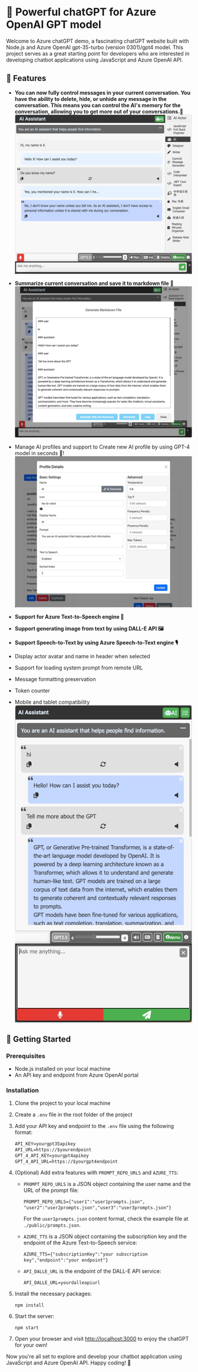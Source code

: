 # 🤖 Powerful chatGPT for Azure OpenAI GPT model 

Welcome to Azure chatGPT demo, a fascinating chatGPT website built with Node.js and Azure OpenAI gpt-35-turbo (version 0301)/gpt4 model. This project serves as a great starting point for developers who are interested in developing chatbot applications using JavaScript and Azure OpenAI API.

## 🌟 Features
- **You can now fully control messages in your current conversation. You have the ability to delete, hide, or unhide any message in the conversation. This means you can control the AI's memory for the conversation, allowing you to get more out of your conversations.💫**
![Dekstop Screenshot](screenshot_desktop.png)

- **Summarize current conversation and save it to markdown file 📝**
![Export to markdown file](screenshot_markdown.png)

- Manage AI profiles and support to Create new AI profile by using GPT-4 model in seconds 🤖!
![Manage AI profile](screenshot_profile_manager.png)

- **Support for Azure Text-to-Speech engine 📢**
- **Support generating image from text by using DALL-E API 🖼️**
- **Support Speech-to-Text by using Azure Speech-to-Text engine 🎙️**
- Display actor avatar and name in header when selected
- Support for loading system prompt from remote URL
- Message formatting preservation
- Token counter
- Mobile and tablet compatibility
![Optimize for mobile](screenshot_mobile.png)


## 🚀 Getting Started

### Prerequisites

- Node.js installed on your local machine
- An API key and endpoint from Azure OpenAI portal

### Installation

1. Clone the project to your local machine
2. Create a `.env` file in the root folder of the project
3. Add your API key and endpoint to the `.env` file using the following format:

   ```
   API_KEY=yourgpt35apikey
   API_URL=https://$yourendpoint
   GPT_4_API_KEY=yourgpt4apikey
   GPT_4_API_URL=https://$yourgpt4endpoint
   ```

4. (Optional) Add extra features with `PROMPT_REPO_URLS` and `AZURE_TTS`:

   - `PROMPT_REPO_URLS` is a JSON object containing the user name and the URL of the prompt file:
     ```
     PROMPT_REPO_URLS={"user1":"user1prompts.json", "user2":"user2prompts.json","user3":"user3prompts.json"}
     ```
     For the `user1prompts.json` content format, check the example file at `./public/prompts.json`.

   - `AZURE_TTS` is a JSON object containing the subscription key and the endpoint of the Azure Text-to-Speech service:

     ```
     AZURE_TTS={"subscriptionKey":"your subscription key","endpoint":"your endpoint"}
     ```
   - `API_DALLE_URL` is the endpoint of the DALL-E API service:
     ```
     API_DALLE_URL=yourdalleapiurl
     ```
     
5. Install the necessary packages:

   ```
   npm install
   ```

6. Start the server:

   ```
   npm start
   ```

7. Open your browser and visit [http://localhost:3000](http://localhost:3000) to enjoy the chatGPT for your own!


Now you're all set to explore and develop your chatbot application using JavaScript and Azure OpenAI API. Happy coding! 🎉
